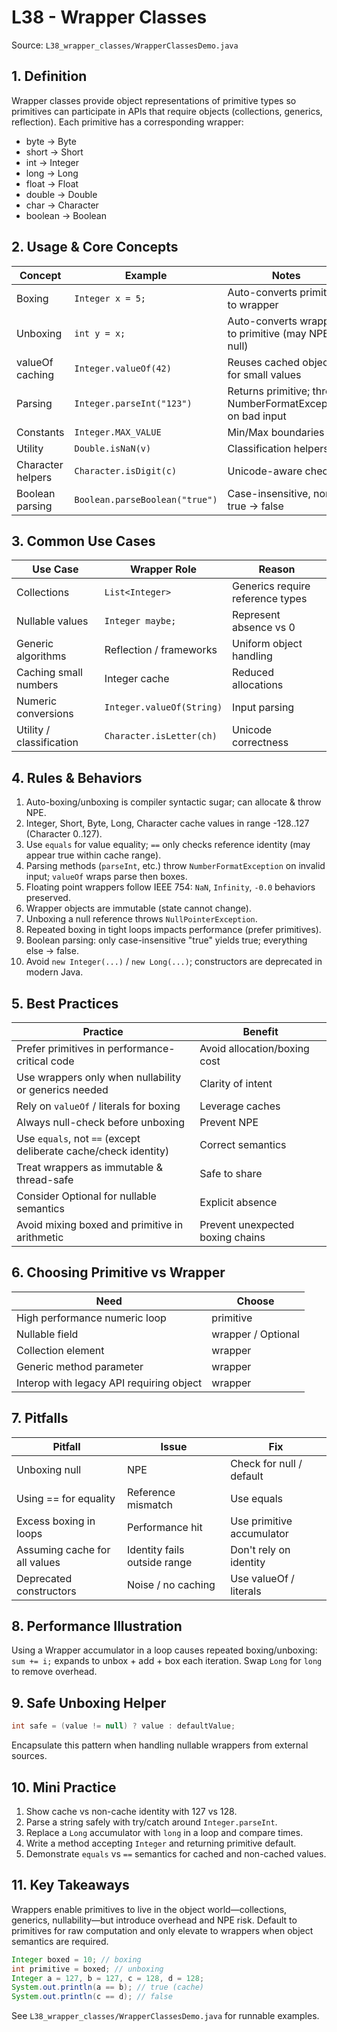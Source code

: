 # L38 - Wrapper Classes

Source: `L38_wrapper_classes/WrapperClassesDemo.java`

## 1. Definition
Wrapper classes provide object representations of primitive types so primitives can participate in APIs that require objects (collections, generics, reflection). Each primitive has a corresponding wrapper:
- byte → Byte
- short → Short
- int → Integer
- long → Long
- float → Float
- double → Double
- char → Character
- boolean → Boolean

## 2. Usage & Core Concepts
| Concept | Example | Notes |
|---------|---------|-------|
| Boxing | `Integer x = 5;` | Auto-converts primitive to wrapper |
| Unboxing | `int y = x;` | Auto-converts wrapper to primitive (may NPE if null) |
| valueOf caching | `Integer.valueOf(42)` | Reuses cached objects for small values |
| Parsing | `Integer.parseInt("123")` | Returns primitive; throws NumberFormatException on bad input |
| Constants | `Integer.MAX_VALUE` | Min/Max boundaries |
| Utility | `Double.isNaN(v)` | Classification helpers |
| Character helpers | `Character.isDigit(c)` | Unicode-aware checks |
| Boolean parsing | `Boolean.parseBoolean("true")` | Case-insensitive, non-true → false |

## 3. Common Use Cases
| Use Case | Wrapper Role | Reason |
|----------|-------------|-------|
| Collections | `List<Integer>` | Generics require reference types |
| Nullable values | `Integer maybe;` | Represent absence vs 0 |
| Generic algorithms | Reflection / frameworks | Uniform object handling |
| Caching small numbers | Integer cache | Reduced allocations |
| Numeric conversions | `Integer.valueOf(String)` | Input parsing |
| Utility / classification | `Character.isLetter(ch)` | Unicode correctness |

## 4. Rules & Behaviors
1. Auto-boxing/unboxing is compiler syntactic sugar; can allocate & throw NPE.  
2. Integer, Short, Byte, Long, Character cache values in range -128..127 (Character 0..127).  
3. Use `equals` for value equality; `==` only checks reference identity (may appear true within cache range).  
4. Parsing methods (`parseInt`, etc.) throw `NumberFormatException` on invalid input; `valueOf` wraps parse then boxes.  
5. Floating point wrappers follow IEEE 754: `NaN`, `Infinity`, `-0.0` behaviors preserved.  
6. Wrapper objects are immutable (state cannot change).  
7. Unboxing a null reference throws `NullPointerException`.  
8. Repeated boxing in tight loops impacts performance (prefer primitives).  
9. Boolean parsing: only case-insensitive "true" yields true; everything else → false.  
10. Avoid `new Integer(...)` / `new Long(...)`; constructors are deprecated in modern Java.  

## 5. Best Practices
| Practice | Benefit |
|----------|---------|
| Prefer primitives in performance-critical code | Avoid allocation/boxing cost |
| Use wrappers only when nullability or generics needed | Clarity of intent |
| Rely on `valueOf` / literals for boxing | Leverage caches |
| Always null-check before unboxing | Prevent NPE |
| Use `equals`, not `==` (except deliberate cache/check identity) | Correct semantics |
| Treat wrappers as immutable & thread-safe | Safe to share |
| Consider Optional for nullable semantics | Explicit absence |
| Avoid mixing boxed and primitive in arithmetic | Prevent unexpected boxing chains |

## 6. Choosing Primitive vs Wrapper
| Need | Choose |
|------|--------|
| High performance numeric loop | primitive |
| Nullable field | wrapper / Optional |
| Collection element | wrapper |
| Generic method parameter | wrapper |
| Interop with legacy API requiring object | wrapper |

## 7. Pitfalls
| Pitfall | Issue | Fix |
|---------|-------|-----|
| Unboxing null | NPE | Check for null / default |
| Using == for equality | Reference mismatch | Use equals |
| Excess boxing in loops | Performance hit | Use primitive accumulator |
| Assuming cache for all values | Identity fails outside range | Don't rely on identity |
| Deprecated constructors | Noise / no caching | Use valueOf / literals |

## 8. Performance Illustration
Using a Wrapper accumulator in a loop causes repeated boxing/unboxing: `sum += i;` expands to unbox + add + box each iteration. Swap `Long` for `long` to remove overhead.

## 9. Safe Unboxing Helper
```java
int safe = (value != null) ? value : defaultValue;
```
Encapsulate this pattern when handling nullable wrappers from external sources.

## 10. Mini Practice
1. Show cache vs non-cache identity with 127 vs 128.  
2. Parse a string safely with try/catch around `Integer.parseInt`.  
3. Replace a `Long` accumulator with `long` in a loop and compare times.  
4. Write a method accepting `Integer` and returning primitive default.  
5. Demonstrate `equals` vs `==` semantics for cached and non-cached values.  

## 11. Key Takeaways
Wrappers enable primitives to live in the object world—collections, generics, nullability—but introduce overhead and NPE risk. Default to primitives for raw computation and only elevate to wrappers when object semantics are required.

```java
Integer boxed = 10; // boxing
int primitive = boxed; // unboxing
Integer a = 127, b = 127, c = 128, d = 128;
System.out.println(a == b); // true (cache)
System.out.println(c == d); // false
```

See `L38_wrapper_classes/WrapperClassesDemo.java` for runnable examples.
